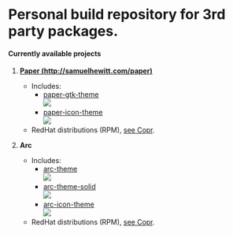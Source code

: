 # Personal build repository for 3rd party packages.

#### Currently available projects

1. **[Paper (http://samuelhewitt.com/paper)](http://samuelhewitt.com/paper)**
    - Includes:
      - [paper-gtk-theme](https://github.com/snwh/paper-gtk-theme)  
        <a href="https://copr.fedorainfracloud.org/coprs/user501254/Paper/package/paper-gtk-theme/">
          <img src="https://copr.fedorainfracloud.org/coprs/user501254/Paper/package/paper-gtk-theme/status_image/last_build.png" />
        </a>
      - [paper-icon-theme](https://github.com/snwh/paper-icon-theme)  
        <a href="https://copr.fedorainfracloud.org/coprs/user501254/Paper/package/paper-icon-theme/">
          <img src="https://copr.fedorainfracloud.org/coprs/user501254/Paper/package/paper-icon-theme/status_image/last_build.png" />
        </a>
    - RedHat distributions (RPM), [see Copr](https://copr.fedoraproject.org/coprs/user501254/Paper/).

2. **Arc**
    - Includes:
      - [arc-theme](https://github.com/horst3180/arc-theme)  
        <a href="https://copr.fedorainfracloud.org/coprs/user501254/Arc/package/arc-theme/">
          <img src="https://copr.fedorainfracloud.org/coprs/user501254/Arc/package/arc-theme/status_image/last_build.png" />
        </a>
      - [arc-theme-solid](https://github.com/horst3180/arc-theme)  
        <a href="https://copr.fedorainfracloud.org/coprs/user501254/Arc/package/arc-theme-solid/">
          <img src="https://copr.fedorainfracloud.org/coprs/user501254/Arc/package/arc-theme-solid/status_image/last_build.png" />
        </a>
      - [arc-icon-theme](https://github.com/horst3180/arc-icon-theme)  
        <a href="https://copr.fedorainfracloud.org/coprs/user501254/Arc/package/arc-icon-theme/">
          <img src="https://copr.fedorainfracloud.org/coprs/user501254/Arc/package/arc-icon-theme/status_image/last_build.png" />
        </a>
    - RedHat distributions (RPM), [see Copr](https://copr.fedorainfracloud.org/coprs/user501254/Arc/).
